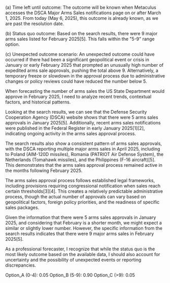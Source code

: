 (a) Time left until outcome: The outcome will be known when Metaculus accesses the DSCA Major Arms Sales notifications page on or after March 1, 2025. From today (May 6, 2025), this outcome is already known, as we are past the resolution date.

(b) Status quo outcome: Based on the search results, there were 9 major arms sales listed for February 2025[5]. This falls within the "5-9" range option.

(c) Unexpected outcome scenario: An unexpected outcome could have occurred if there had been a significant geopolitical event or crisis in January or early February 2025 that prompted an unusually high number of expedited arms sale approvals, pushing the total above 9. Alternatively, a temporary freeze or slowdown in the approval process due to administrative changes or policy reviews could have reduced the number below 5.

When forecasting the number of arms sales the US State Department would approve in February 2025, I need to analyze recent trends, contextual factors, and historical patterns.

Looking at the search results, we can see that the Defense Security Cooperation Agency (DSCA) website shows that there were 5 arms sales approvals in January 2025[5]. Additionally, recent arms sales notifications were published in the Federal Register in early January 2025[1][2], indicating ongoing activity in the arms sales approval process.

The search results also show a consistent pattern of arms sales approvals, with the DSCA reporting multiple major arms sales in April 2025, including to Poland (AIM-120D missiles), Romania (PATRIOT Air Defense System), the Netherlands (Tomahawk missiles), and the Philippines (F-16 aircraft)[5]. This demonstrates that the arms sales approval process remained active in the months following February 2025.

The arms sales approval process follows established legal frameworks, including provisions requiring congressional notification when sales reach certain thresholds[3][4]. This creates a relatively predictable administrative process, though the actual number of approvals can vary based on geopolitical factors, foreign policy priorities, and the readiness of specific sales packages.

Given the information that there were 5 arms sales approvals in January 2025, and considering that February is a shorter month, we might expect a similar or slightly lower number. However, the specific information from the search results indicates that there were 9 major arms sales in February 2025[5].

As a professional forecaster, I recognize that while the status quo is the most likely outcome based on the available data, I should also account for uncertainty and the possibility of unexpected events or reporting discrepancies.

Option_A (0-4): 0.05
Option_B (5-9): 0.90
Option_C (>9): 0.05